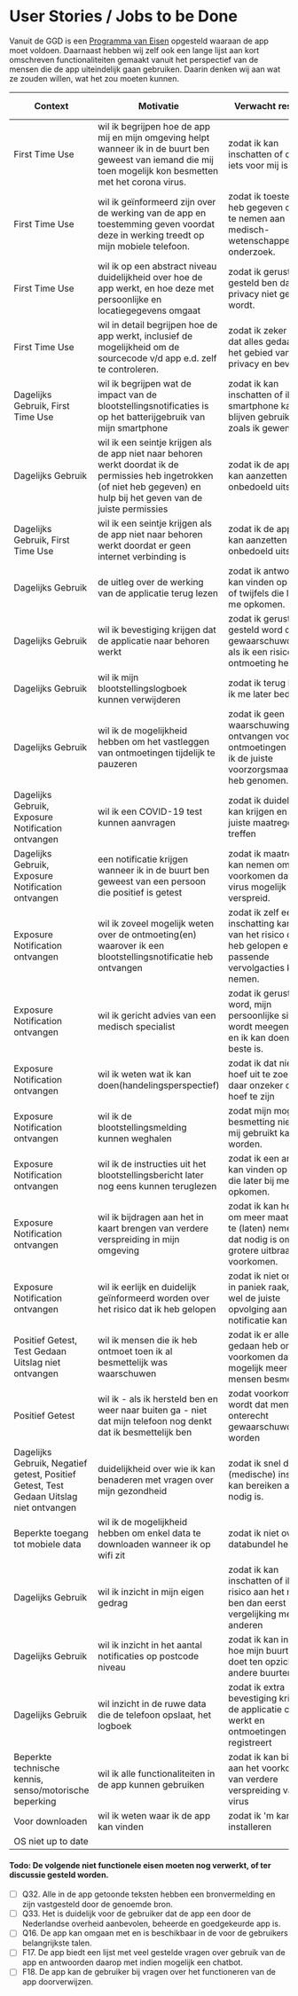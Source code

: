 # User Stories / Jobs to be Done

Vanuit de GGD is een [Programma van Eisen](https://www.rijksoverheid.nl/onderwerpen/coronavirus-app/documenten/publicaties/2020/05/19/programma-van-eisen) opgesteld waaraan de app moet voldoen. Daarnaast hebben wij zelf ook een lange lijst aan kort omschreven functionaliteiten gemaakt vanuit het perspectief van de mensen die de app uiteindelijk gaan gebruiken. Daarin denken wij aan wat ze zouden willen, wat het zou moeten kunnen.


|Context                                                                                |Motivatie                                                                                                                                                                  |Verwacht resultaat                                                                                              |Sectie/Feature                            |Versie           |verwijzing eis PVE|Owner|
|---------------------------------------------------------------------------------------|---------------------------------------------------------------------------------------------------------------------------------------------------------------------------|----------------------------------------------------------------------------------------------------------------|------------------------------------------|-----------------|------------------|-----|
|First Time Use                                                                         |wil ik begrijpen hoe de app mij en mijn omgeving helpt wanneer ik in de buurt ben geweest van iemand die mij toen mogelijk kon besmetten met het corona virus.             |zodat ik kan inschatten of de app iets voor mij is.                                                             |App store, Campagne, Uitleg & Onboarding  |1.0 (Must Have)  |F1, F15, Q8       |     |
|First Time Use                                                                         |wil ik geïnformeerd zijn over de werking van de app en toestemming geven voordat deze in werking treedt op mijn mobiele telefoon.                                           |zodat ik toestemming heb gegeven om deel te nemen aan medisch- wetenschappelijk onderzoek.                      |Uitleg & Onboarding                       |1.0 (Must Have)  |F1, F2, Q28       |     |
|First Time Use                                                                         |wil ik op een abstract niveau duidelijkheid over hoe de app werkt, en hoe deze met persoonlijke en locatiegegevens omgaat                                                  |zodat ik gerust gesteld ben dat mijn privacy niet geschaad wordt.                                               |App store, Campagne, Uitleg & Onboarding  |1.0 (Must Have)  |F1, F16, Q8       |     |
|First Time Use                                                                         |wil in detail begrijpen hoe de app werkt, inclusief de mogelijkheid om de sourcecode v/d app e.d. zelf te controleren.                                                     |zodat ik zeker weet dat alles gedaan is op het gebied van privacy en beveiliging.                               |Uitleg & Onboarding                       |1.1 (Should Have)|F1, Q29           |     |
|Dagelijks Gebruik, First Time Use                                                      |wil ik begrijpen wat de impact van de blootstellingsnotificaties is op het batterijgebruik van mijn smartphone                                                             |zodat ik kan inschatten of ik mijn smartphone kan blijven gebruiken zoals ik gewend ben                         |App store, Campagne, Uitleg & Onboarding  |1.0 (Must Have)  |F1, Q8            |     |
|Dagelijks Gebruik                                                                      |wil ik een seintje krijgen als de app niet naar behoren werkt doordat ik de permissies heb ingetrokken (of niet heb gegeven) en hulp bij het geven van de juiste permissies|zodat ik de app weer kan aanzetten als die onbedoeld uitstaat                                                   |Status Scherm / Settings                  |1.0 (Must Have)  |F1, F2, Q14       |     |
|Dagelijks Gebruik, First Time Use                                                      |wil ik een seintje krijgen als de app niet naar behoren werkt doordat er geen internet verbinding is                                                                       |zodat ik de app weer kan aanzetten als die onbedoeld uitstaat                                                   |Status Scherm / Settings                  |1.0 (Must Have)  |Q13               |     |
|Dagelijks Gebruik                                                                      |de uitleg over de werking van de applicatie terug lezen                                                                                                                    |zodat ik antwoorden kan vinden op vragen of twijfels die later bij me opkomen.                                  |Status Scherm / Settings                  |1.0 (Must Have)  |F1                |     |
|Dagelijks Gebruik                                                                      |wil ik bevestiging krijgen dat de applicatie naar behoren werkt                                                                                                            |zodat ik gerust gesteld word dat ik gewaarschuwd wordt als ik een risico ontmoeting heb gehad                  |Status Scherm / Settings                  |1.0 (Must Have)  |Q12               |     |
|Dagelijks Gebruik                                                                      |wil ik mijn blootstellingslogboek kunnen verwijderen                                                                                                                       |zodat ik terug kan als ik me later bedenk                                                                       |Status Scherm / Settings                  |1.0 (Must Have)  |                  |     |
|Dagelijks Gebruik                                                                      |wil ik de mogelijkheid hebben om het vastleggen van ontmoetingen tijdelijk te pauzeren                                                                                     |zodat ik geen waarschuwingen zal ontvangen voor ontmoetingen waarbij ik de juiste voorzorgsmaatregelen heb genomen.|Status Scherm / Settings                  |1.1 (Should Have)|F5                |     |
|Dagelijks Gebruik, Exposure Notification ontvangen                                     |wil ik een COVID-19 test kunnen aanvragen                                                                                                                                  |zodat ik duidelijkheid kan krijgen en de juiste maatregelen kan treffen                                         |Post-Notificatie, Status Scherm / Settings|1.0 (Must Have)  |Q3                |     |
|Dagelijks Gebruik, Exposure Notification ontvangen                                     |een notificatie krijgen wanneer ik in de buurt ben geweest van een persoon die positief is getest                                                                          |zodat ik maatregelen kan nemen om te voorkomen dat ik het virus mogelijk verder verspreid.                      |Post-Notificatie                          |1.0 (Must Have)  |F11               |     |
|Exposure Notification ontvangen                                                        |wil ik zoveel mogelijk weten over de ontmoeting(en) waarover ik een blootstellingsnotificatie heb ontvangen                                                                |zodat ik zelf een inschatting kan maken van het risico dat ik heb gelopen en passende vervolgacties kan nemen.  |Post-Notificatie                          |1.0 (Must Have)  |F12               |     |
|Exposure Notification ontvangen                                                        |wil ik gericht advies van een medisch specialist                                                                                                                           |zodat ik gerustgesteld word, mijn persoonlijke situatie wordt meegenomen en ik kan doen wat het beste is.       |Post-Notificatie                          |1.1 (Should Have)|Q3                |     |
|Exposure Notification ontvangen                                                        |wil ik weten wat ik kan doen(handelingsperspectief)                                                                                                                        |zodat ik dat niet zelf hoef uit te zoeken / daar onzeker over hoef te zijn                                      |Post-Notificatie                          |1.0 (Must Have)  |Q3                |     |
|Exposure Notification ontvangen                                                        |wil ik de blootstellingsmelding kunnen weghalen                                                                                                                            |zodat mijn mogelijke besmetting niet tegen mij gebruikt kan worden.                                             |Post-Notificatie                          |1.0 (Must Have)|                  |     |
|Exposure Notification ontvangen                                                        |wil ik de instructies uit het blootstellingsbericht later nog eens kunnen teruglezen                                                                                       |zodat ik een antwoord kan vinden op vragen die later bij me opkomen.                                            |Post-Notificatie                          |1.0 (Must Have)  |                  |     |
|Exposure Notification ontvangen                                                        |wil ik bijdragen aan het in kaart brengen van verdere verspreiding in mijn omgeving                                                                                        |zodat ik kan helpen om meer maatregelen te (laten) nemen als dat nodig is om een grotere uitbraak te voorkomen. |Post-Notificatie                          |2.0 (Could Have) |                  |     |
|Exposure Notification ontvangen                                                        |wil ik eerlijk en duidelijk geïnformeerd worden over het risico dat ik heb gelopen                                                                                         |zodat ik niet onnodig in paniek raak, maar wel de juiste opvolging aan de notificatie kan geven                  |Post-Notificatie                          |1.0 (Must Have)  |                  |     |
|Positief Getest, Test Gedaan Uitslag niet ontvangen                                    |wil ik mensen die ik heb ontmoet toen ik al besmettelijk was waarschuwen                                                                                                   |zodat ik er alles aan gedaan heb om te voorkomen dat zij mogelijk meer mensen besmetten.                        |Positieve Test                            |1.0 (Must Have)  |                  |     |
|Positief Getest                                                                        |wil ik - als ik hersteld ben en weer naar buiten ga - niet dat mijn telefoon nog denkt dat ik besmettelijk ben                                                             |zodat voorkomen wordt dat mensen onterecht gewaarschuwd worden                                                  |Positieve Test                            |1.0 (Must Have)  |                  |     |
|Dagelijks Gebruik, Negatief getest, Positief Getest, Test Gedaan Uitslag niet ontvangen|duidelijkheid over wie ik kan benaderen met vragen over mijn gezondheid                                                                                                    |zodat ik snel de juiste (medische) instantie kan bereiken als dat nodig is.                                     |                          |1.0 (Must Have)  |Q3                |     |
|Beperkte toegang tot mobiele data                                                      |wil ik de mogelijkheid hebben om enkel data te downloaden wanneer ik op wifi zit                                                                                           |zodat ik niet over mijn databundel heen ga                                                                      |Status Scherm / Settings                  |2.0 (Could Have) |                  |     |
|Dagelijks Gebruik                                                                      |wil ik inzicht in mijn eigen gedrag                                                                                                                                        |zodat ik kan inschatten of ik meer risico aan het nemen ben dan eerst of in vergelijking met anderen            |Data Inzichten                            |2.0 (Could Have) |                  |     |
|Dagelijks Gebruik                                                                      |wil ik inzicht in het aantal notificaties op postcode niveau                                                                                                               |zodat ik kan inzien hoe mijn buurt het doet ten opzichte van andere buurten                                     |Data Inzichten                            |2.0 (Could Have) |                  |     |
|Dagelijks Gebruik                                                                      |wil inzicht in de ruwe data die de telefoon opslaat, het logboek                                                                                                           |zodat ik extra bevestiging krijg dat de applicatie correct werkt en ontmoetingen registreert                    |Data Inzichten                            |2.0 (Could Have) |                  |     |
|Beperkte technische kennis, senso/motorische beperking                                 |wil ik alle functionaliteiten in de app kunnen gebruiken                                                                                                                   |zodat ik kan bijdragen aan het voorkomen van verdere verspreiding van het virus                                 |                                          |1.0 (Must Have)  |Q17, Q18          |     |
|Voor downloaden                                                                        |wil ik weten waar ik de app kan vinden                                                                                                                                     |zodat ik 'm kan installeren                                                                                     |                                          |                 |                  |     |
|OS niet up to date                                                                     |                                                                                                                                                                           |                                                                                                                |                                          |                 |                  |     |

#### Todo: De volgende niet functionele eisen moeten nog verwerkt, of ter discussie gesteld worden.
- [ ] Q32. Alle in de app getoonde teksten hebben een bronvermelding en zijn vastgesteld door de genoemde bron.
- [ ] Q33. Het is duidelijk voor de gebruiker dat de app een door de Nederlandse overheid aanbevolen, beheerde en goedgekeurde app is.
- [ ] Q16. De app kan omgaan met en is beschikbaar in de voor de gebruikers belangrijkste talen.
- [ ] F17. De app biedt een lijst met veel gestelde vragen over gebruik van de app en antwoorden daarop met indien mogelijk een chatbot.
- [ ] F18. De app kan de gebruiker bij vragen over het functioneren van de app doorverwijzen.
